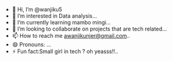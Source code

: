 - 👋 Hi, I’m @wanjiku5
- 👀 I’m interested in Data analysis...
- 🌱 I’m currently learning mambo mingi...
- 💞️ I’m looking to collaborate on projects that are tech related...
- 📫 How to reach me awanjikunjer@gmail.com..
- 😄 Pronouns: ...
- ⚡ Fun fact:Small girl in tech ? oh yeasss!!..

<!---
wanjiku5/wanjiku5 is a ✨ special ✨ repository because its `README.md` (this file) appears on your GitHub profile.
You can click the Preview link to take a look at your changes.
--->

